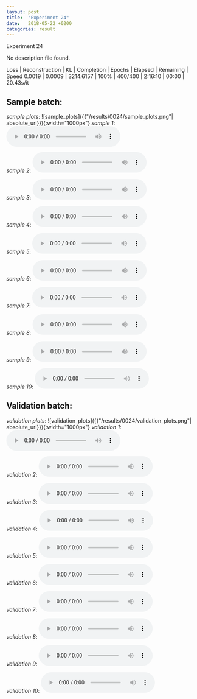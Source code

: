 ```yaml
---
layout: post
title:  "Experiment 24"
date:   2018-05-22 +0200
categories: result
---
```

Experiment 24

No description file found.

Loss | Reconstruction | KL | Completion | Epochs | Elapsed | Remaining | Speed
0.0019 | 0.0009 | 3214.6157 | 100% | 400/400 | 2:16:10 | 00:00 | 20.43s/it



## **Sample batch**:
_sample plots_:
![sample_plots]({{"/results/0024/sample_plots.png"| absolute_url}}){:width="1000px"}
_sample 1_:
<audio src="/ResultsOverview/results/0024/sample_1.wav" controls preload></audio>

_sample 2_:
<audio src="/ResultsOverview/results/0024/sample_2.wav" controls preload></audio>

_sample 3_:
<audio src="/ResultsOverview/results/0024/sample_3.wav" controls preload></audio>

_sample 4_:
<audio src="/ResultsOverview/results/0024/sample_4.wav" controls preload></audio>

_sample 5_:
<audio src="/ResultsOverview/results/0024/sample_5.wav" controls preload></audio>

_sample 6_:
<audio src="/ResultsOverview/results/0024/sample_6.wav" controls preload></audio>

_sample 7_:
<audio src="/ResultsOverview/results/0024/sample_7.wav" controls preload></audio>

_sample 8_:
<audio src="/ResultsOverview/results/0024/sample_8.wav" controls preload></audio>

_sample 9_:
<audio src="/ResultsOverview/results/0024/sample_9.wav" controls preload></audio>

_sample 10_:
<audio src="/ResultsOverview/results/0024/sample_10.wav" controls preload></audio>

## **Validation batch**:
_validation plots_:
![validation_plots]({{"/results/0024/validation_plots.png"| absolute_url}}){:width="1000px"}
_validation 1_:
<audio src="/ResultsOverview/results/0024/validation_1.wav" controls preload></audio>

_validation 2_:
<audio src="/ResultsOverview/results/0024/validation_2.wav" controls preload></audio>

_validation 3_:
<audio src="/ResultsOverview/results/0024/validation_3.wav" controls preload></audio>

_validation 4_:
<audio src="/ResultsOverview/results/0024/validation_4.wav" controls preload></audio>

_validation 5_:
<audio src="/ResultsOverview/results/0024/validation_5.wav" controls preload></audio>

_validation 6_:
<audio src="/ResultsOverview/results/0024/validation_6.wav" controls preload></audio>

_validation 7_:
<audio src="/ResultsOverview/results/0024/validation_7.wav" controls preload></audio>

_validation 8_:
<audio src="/ResultsOverview/results/0024/validation_8.wav" controls preload></audio>

_validation 9_:
<audio src="/ResultsOverview/results/0024/validation_9.wav" controls preload></audio>

_validation 10_:
<audio src="/ResultsOverview/results/0024/validation_10.wav" controls preload></audio>
